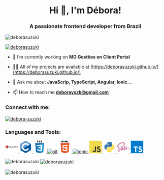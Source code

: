 <h1 align="center">Hi 👋, I'm Débora!</h1>
<h3 align="center">A passionate frontend developer from Brazil</h3>

<p align="left"> <img src="https://komarev.com/ghpvc/?username=deborasuzuki&label=Profile%20views&color=0e75b6&style=flat" alt="deborasuzuki" /> </p>

<p align="left"> <a href="https://github.com/ryo-ma/github-profile-trophy"><img src="https://github-profile-trophy.vercel.app/?username=deborasuzuki" alt="deborasuzuki" /></a> </p>

- 🔭 I’m currently working on **MG Gestões on Client Portal**

- 👨‍💻 All of my projects are available at [https://deborasuzuki.github.io/](https://deborasuzuki.github.io/)

- 💬 Ask me about **JavaScrip, TypeScript, Angular, Ionic...**

- 📫 How to reach me **deborayszk@gmail.com**

<h3 align="left">Connect with me:</h3>
<p align="left">
<a href="https://linkedin.com/in/debora-suzuki" target="blank"><img align="center" src="https://raw.githubusercontent.com/rahuldkjain/github-profile-readme-generator/neutral-icons/src/images/icons/Social/linked-in-alt.svg" alt="debora-suzuki" height="30" width="40" /></a>
</p>

<h3 align="left">Languages and Tools:</h3>
<p align="left"> <a href="https://angular.io" target="_blank"> <img src="https://raw.githubusercontent.com/devicons/devicon/master/icons/angularjs/angularjs-original-wordmark.svg" alt="angularjs" width="40" height="40"/> </a> <a href="https://www.cprogramming.com/" target="_blank"> <img src="https://raw.githubusercontent.com/devicons/devicon/master/icons/c/c-original.svg" alt="c" width="40" height="40"/> </a> <a href="https://www.w3schools.com/css/" target="_blank"> <img src="https://raw.githubusercontent.com/devicons/devicon/master/icons/css3/css3-original-wordmark.svg" alt="css3" width="40" height="40"/> </a> <a href="https://git-scm.com/" target="_blank"> <img src="https://www.vectorlogo.zone/logos/git-scm/git-scm-icon.svg" alt="git" width="40" height="40"/> </a> <a href="https://www.w3.org/html/" target="_blank"> <img src="https://raw.githubusercontent.com/devicons/devicon/master/icons/html5/html5-original-wordmark.svg" alt="html5" width="40" height="40"/> </a> <a href="https://ionicframework.com" target="_blank"> <img src="https://upload.wikimedia.org/wikipedia/commons/d/d1/Ionic_Logo.svg" alt="ionic" width="40" height="40"/> </a> <a href="https://developer.mozilla.org/en-US/docs/Web/JavaScript" target="_blank"> <img src="https://raw.githubusercontent.com/devicons/devicon/master/icons/javascript/javascript-original.svg" alt="javascript" width="40" height="40"/> </a> <a href="https://www.python.org" target="_blank"> <img src="https://raw.githubusercontent.com/devicons/devicon/master/icons/python/python-original.svg" alt="python" width="40" height="40"/> </a> <a href="https://sass-lang.com" target="_blank"> <img src="https://raw.githubusercontent.com/devicons/devicon/master/icons/sass/sass-original.svg" alt="sass" width="40" height="40"/> </a> <a href="https://www.typescriptlang.org/" target="_blank"> <img src="https://raw.githubusercontent.com/devicons/devicon/master/icons/typescript/typescript-original.svg" alt="typescript" width="40" height="40"/> </a> </p>

<p><img align="left" src="https://github-readme-stats.vercel.app/api/top-langs?username=deborasuzuki&show_icons=true&locale=en&layout=compact" alt="deborasuzuki" /></p>

<p>&nbsp;<img align="center" src="https://github-readme-stats.vercel.app/api?username=deborasuzuki&show_icons=true&locale=en" alt="deborasuzuki" /></p>

<p><img align="center" src="https://github-readme-streak-stats.herokuapp.com/?user=deborasuzuki&" alt="deborasuzuki" /></p>

